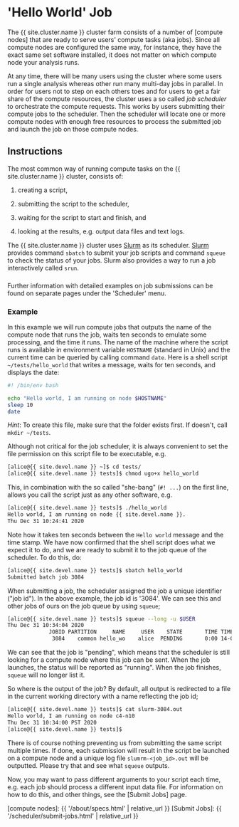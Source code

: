 # 'Hello World' Job

The {{ site.cluster.name }} cluster farm consists of a number of [compute nodes] that are ready to serve users' compute tasks (aka jobs).  Since all compute nodes are configured the same way, for instance, they have the exact same set software installed, it does not matter on which compute node your analysis runs.

At any time, there will be many users using the cluster where some users run a single analysis whereas other run many multi-day jobs in parallel.  In order for users not to step on each others toes and for users to get a fair share of the compute resources, the cluster uses a so called _job scheduler_ to orchestrate the compute requests.  This works by users submitting their compute jobs to the scheduler.  Then the scheduler will locate one or more compute nodes with enough free resources to process the submitted job and launch the job on those compute nodes.


## Instructions

The most common way of running compute tasks on the {{ site.cluster.name }} cluster, consists of:

1. creating a script,

2. submitting the script to the scheduler,

3. waiting for the script to start and finish, and

4. looking at the results, e.g. output data files and text logs.

The {{ site.cluster.name }} cluster uses [Slurm] as its scheduler.  [Slurm] provides command `sbatch` to submit your job scripts and command `squeue` to check the status of your jobs.  Slurm also provides a way to run a job interactively called `srun`.


<div class="alert alert-info" role="alert" style="margin-top: 3ex" markdown="1">
Further information with detailed examples on job submissions can be found on separate pages under the 'Scheduler' menu.
</div>


### Example

In this example we will run compute jobs that outputs the name of the compute node that runs the job, waits ten seconds to emulate some processing, and the time it runs.  The name of the machine where the script runs is available in environment variable `HOSTNAME` (standard in Unix) and the current time can be queried by calling command `date`.  Here is a shell script `~/tests/hello_world` that writes a message, waits for ten seconds, and displays the date:

```sh
#! /bin/env bash

echo "Hello world, I am running on node $HOSTNAME"
sleep 10
date
```

_Hint_: To create this file, make sure that the folder exists first.  If doesn't, call `mkdir ~/tests`.

Although not critical for the job scheduler, it is always convenient to set the file permission on this script file to be executable, e.g.

```sh
[alice@{{ site.devel.name }} ~]$ cd tests/
[alice@{{ site.devel.name }} tests]$ chmod ugo+x hello_world
```

This, in combination with the so called "she-bang" (`#! ...`) on the first line, allows you call the script just as any other software, e.g.

```sh
[alice@{{ site.devel.name }} tests]$ ./hello_world
Hello world, I am running on node {{ site.devel.name }}.
Thu Dec 31 10:24:41 2020
```

Note how it takes ten seconds between the `Hello world` message and the time stamp.  We have now confirmed that the shell script does what we expect it to do, and we are ready to submit it to the job queue of the scheduler.  To do this, do:
```sh
[alice@{{ site.devel.name }} tests]$ sbatch hello_world
Submitted batch job 3084
```

When submitting a job, the scheduler assigned the job a unique identifier ("job id").  In the above example, the job id is '3084'.  We can see this and other jobs of ours on the job queue by using `squeue`;

```sh
[alice@{{ site.devel.name }} tests]$ squeue --long -u $USER
Thu Dec 31 10:34:04 2020
             JOBID PARTITION     NAME     USER    STATE       TIME TIME_LIMI  NODES NODELIST(REASON) 
              3084    common hello_wo    alice  PENDING       0:00 14-00:00:00    1 (Priority)
```

We can see that the job is "pending", which means that the scheduler is still looking for a compute node where this job can be sent.  When the job launches, the status will be reported as "running".  When the job finishes, `squeue` will no longer list it.

So where is the output of the job?  By default, all output is redirected to a file in the current working directory with a name reflecting the job id;

```sh
[alice@{{ site.devel.name }} tests]$ cat slurm-3084.out
Hello world, I am running on node c4-n10
Thu Dec 31 10:34:00 PST 2020
[alice@{{ site.devel.name }} tests]$ 
```

There is of course nothing preventing us from submitting the same script multiple times.  If done, each submission will result in the script be launched on a compute node and a unique log file `slumrm-<job_id>.out` will be outputted.  Please try that and see what `squeue` outputs.

Now, you may want to pass different arguments to your script each time, e.g. each job should process a different input data file.  For information on how to do this, and other things, see the [Submit Jobs] page.


[Slurm]: https://slurm.schedmd.com/documentation.html
[compute nodes]: {{ '/about/specs.html' | relative_url }}
[Submit Jobs]: {{ '/scheduler/submit-jobs.html' | relative_url }}
